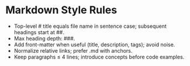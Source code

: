 # Markdown Style Rules
- Top-level # title equals file name in sentence case; subsequent headings start at ##.
- Max heading depth: ###.
- Add front-matter when useful (title, description, tags); avoid noise.
- Normalize relative links; prefer .md with anchors.
- Keep paragraphs ≤ 4 lines; introduce concepts before code examples.
